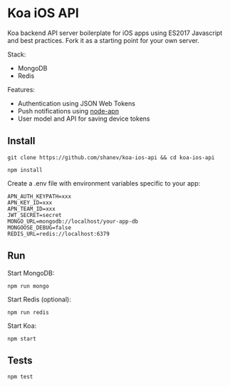 # Koa iOS API

Koa backend API server boilerplate for iOS apps using ES2017 Javascript and best practices. Fork it as a starting point for your own server.

Stack:

* MongoDB
* Redis

Features:

* Authentication using JSON Web Tokens
* Push notifications using [node-apn](https://github.com/node-apn/node-apn)
* User model and API for saving device tokens

## Install

`git clone https://github.com/shanev/koa-ios-api && cd koa-ios-api`

`npm install`

Create a .env file with environment variables specific to your app:

```
APN_AUTH_KEYPATH=xxx
APN_KEY_ID=xxx
APN_TEAM_ID=xxx
JWT_SECRET=secret
MONGO_URL=mongodb://localhost/your-app-db
MONGOOSE_DEBUG=false
REDIS_URL=redis://localhost:6379
```

## Run

Start MongoDB:

`npm run mongo`

Start Redis (optional):

`npm run redis`

Start Koa:

`npm start`

## Tests

`npm test`

